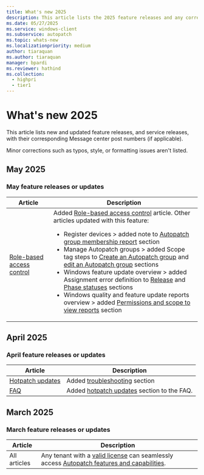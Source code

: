 ```yaml
---
title: What's new 2025
description: This article lists the 2025 feature releases and any corresponding Message center post numbers.
ms.date: 05/27/2025
ms.service: windows-client
ms.subservice: autopatch
ms.topic: whats-new
ms.localizationpriority: medium
author: tiaraquan
ms.author: tiaraquan
manager: bpardi
ms.reviewer: hathind
ms.collection:
  - highpri
  - tier1
---
```


# What's new 2025

This article lists new and updated feature releases, and service releases, with their corresponding Message center post numbers (if applicable).

Minor corrections such as typos, style, or formatting issues aren't listed.

## May 2025

### May feature releases or updates

| Article | Description |
| ----- | ----- |
| [Role-based access control](../prepare/windows-autopatch-role-based-access-control.md) | Added [Role-based access control](../prepare/windows-autopatch-role-based-access-control.md) article. Other articles updated with this feature:<ul><li>Register devices > added note to [Autopatch group membership report](../deploy/windows-autopatch-register-devices.md#autopatch-groups-membership-report) section</li><li>Manage Autopatch groups > added Scope tag steps to [Create an Autopatch group](../manage/windows-autopatch-manage-autopatch-groups.md#create-an-autopatch-group) and [edit an Autopatch group](../manage/windows-autopatch-manage-autopatch-groups.md#edit-an-autopatch-group) sections</li><li>Windows feature update overview > added Assignment error definition to [Release](../manage/windows-autopatch-windows-feature-update-overview.md#release-statuses) and [Phase statuses](../manage/windows-autopatch-windows-feature-update-overview.md#phase-statuses) sections </li><li>Windows quality and feature update reports overview > added [Permissions and scope to view reports](../monitor/windows-autopatch-windows-quality-and-feature-update-reports-overview.md#permissions-and-scope-to-view-reports) section</li></ul> |

## April 2025

### April feature releases or updates

| Article | Description |
| ----- | ----- |
| [Hotpatch updates](../manage/windows-autopatch-hotpatch-updates.md) | Added [troubleshooting](../manage/windows-autopatch-hotpatch-updates.md#troubleshoot-hotpatch-updates) section |
| [FAQ](../overview/windows-autopatch-faq.yml) | Added [hotpatch updates](../overview/windows-autopatch-faq.yml#hotpatch-updates) section to the FAQ. |

## March 2025

### March feature releases or updates

| Article | Description |
| ----- | ----- |
| All articles | Any tenant with a [valid license](../prepare/windows-autopatch-prerequisites.md#licenses-and-entitlements) can seamlessly access [Autopatch features and capabilities](../overview/windows-autopatch-overview.md#features-and-capabilities). |
